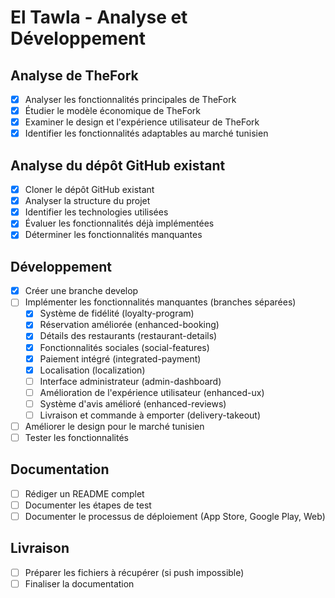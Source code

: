# El Tawla - Analyse et Développement

## Analyse de TheFork
- [x] Analyser les fonctionnalités principales de TheFork
- [x] Étudier le modèle économique de TheFork
- [x] Examiner le design et l'expérience utilisateur de TheFork
- [x] Identifier les fonctionnalités adaptables au marché tunisien

## Analyse du dépôt GitHub existant
- [x] Cloner le dépôt GitHub existant
- [x] Analyser la structure du projet
- [x] Identifier les technologies utilisées
- [x] Évaluer les fonctionnalités déjà implémentées
- [x] Déterminer les fonctionnalités manquantes

## Développement
- [x] Créer une branche develop
- [ ] Implémenter les fonctionnalités manquantes (branches séparées)
  - [x] Système de fidélité (loyalty-program)
  - [x] Réservation améliorée (enhanced-booking)
  - [x] Détails des restaurants (restaurant-details)
  - [x] Fonctionnalités sociales (social-features)
  - [x] Paiement intégré (integrated-payment)
  - [x] Localisation (localization)
  - [ ] Interface administrateur (admin-dashboard)
  - [ ] Amélioration de l'expérience utilisateur (enhanced-ux)
  - [ ] Système d'avis amélioré (enhanced-reviews)
  - [ ] Livraison et commande à emporter (delivery-takeout)
- [ ] Améliorer le design pour le marché tunisien
- [ ] Tester les fonctionnalités

## Documentation
- [ ] Rédiger un README complet
- [ ] Documenter les étapes de test
- [ ] Documenter le processus de déploiement (App Store, Google Play, Web)

## Livraison
- [ ] Préparer les fichiers à récupérer (si push impossible)
- [ ] Finaliser la documentation

